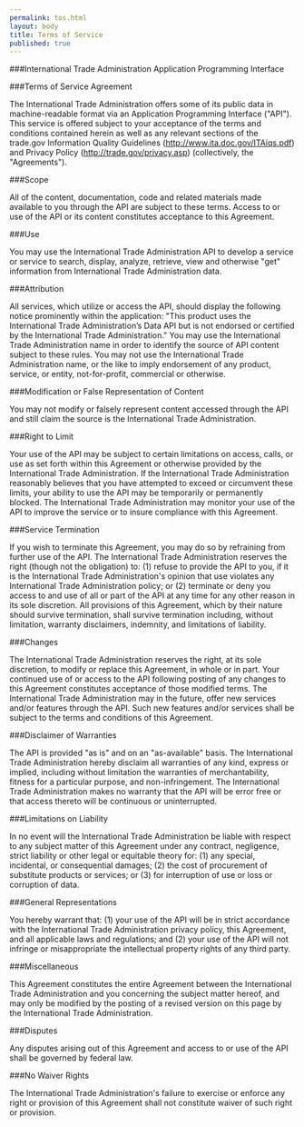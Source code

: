 ```yaml
---
permalink: tos.html
layout: body
title: Terms of Service
published: true
---
```


###International Trade Administration Application Programming Interface 

###Terms of Service Agreement

The International Trade Administration offers some of its public data in machine-readable format via an Application Programming Interface ("API"). This service is offered subject to your acceptance of the terms and conditions contained herein as well as any relevant sections of the trade.gov Information Quality Guidelines (http://www.ita.doc.gov/ITAiqs.pdf) and Privacy Policy (http://trade.gov/privacy.asp) (collectively, the "Agreements").

###Scope

All of the content, documentation, code and related materials made available to you through the API are subject to these terms. Access to or use of the API or its content constitutes acceptance to this Agreement.

###Use

You may use the International Trade Administration API to develop a service or service to search, display, analyze, retrieve, view and otherwise "get" information from International Trade Administration data.

###Attribution

All services, which utilize or access the API, should display the following notice prominently within the application: "This product uses the International Trade Administration’s Data API but is not endorsed or certified by the International Trade Administration." You may use the International Trade Administration name in order to identify the source of API content subject to these rules. You may not use the International Trade Administration name, or the like to imply endorsement of any product, service, or entity, not-for-profit, commercial or otherwise.

###Modification or False Representation of Content

You may not modify or falsely represent content accessed through the API and still claim the source is the International Trade Administration.

###Right to Limit

Your use of the API may be subject to certain limitations on access, calls, or use as set forth within this Agreement or otherwise provided by the International Trade Administration. If the International Trade Administration reasonably believes that you have attempted to exceed or circumvent these limits, your ability to use the API may be temporarily or permanently blocked. The International Trade Administration may monitor your use of the API to improve the service or to insure compliance with this Agreement.

###Service Termination

If you wish to terminate this Agreement, you may do so by refraining from further use of the API. The International Trade Administration reserves the right (though not the obligation) to: (1) refuse to provide the API to you, if it is the International Trade Administration's opinion that use violates any International Trade Administration policy; or (2) terminate or deny you access to and use of all or part of the API at any time for any other reason in its sole discretion. All provisions of this Agreement, which by their nature should survive termination, shall survive termination including, without limitation, warranty disclaimers, indemnity, and limitations of liability.

###Changes

The International Trade Administration reserves the right, at its sole discretion, to modify or replace this Agreement, in whole or in part. Your continued use of or access to the API following posting of any changes to this Agreement constitutes acceptance of those modified terms. The International Trade Administration may in the future, offer new services and/or features through the API. Such new features and/or services shall be subject to the terms and conditions of this Agreement.

###Disclaimer of Warranties

The API is provided "as is" and on an "as-available" basis. The International Trade Administration hereby disclaim all warranties of any kind, express or implied, including without limitation the warranties of merchantability, fitness for a particular purpose, and non-infringement. The International Trade Administration makes no warranty that the API will be error free or that access thereto will be continuous or uninterrupted.

###Limitations on Liability

In no event will the International Trade Administration be liable with respect to any subject matter of this Agreement under any contract, negligence, strict liability or other legal or equitable theory for: (1) any special, incidental, or consequential damages; (2) the cost of procurement of substitute products or services; or (3) for interruption of use or loss or corruption of data.

###General Representations

You hereby warrant that: (1) your use of the API will be in strict accordance with the International Trade Administration privacy policy, this Agreement, and all applicable laws and regulations; and (2) your use of the API will not infringe or misappropriate the intellectual property rights of any third party.

###Miscellaneous

This Agreement constitutes the entire Agreement between the International Trade Administration and you concerning the subject matter hereof, and may only be modified by the posting of a revised version on this page by the International Trade Administration.

###Disputes

Any disputes arising out of this Agreement and access to or use of the API shall be governed by federal law.

###No Waiver Rights

The International Trade Administration's failure to exercise or enforce any right or provision of this Agreement shall not constitute waiver of such right or provision.

